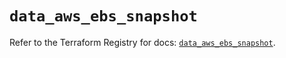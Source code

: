 # `data_aws_ebs_snapshot`

Refer to the Terraform Registry for docs: [`data_aws_ebs_snapshot`](https://registry.terraform.io/providers/hashicorp/aws/6.7.0/docs/data-sources/ebs_snapshot).
